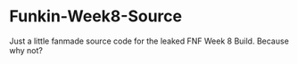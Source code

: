 # Funkin-Week8-Source
Just a little fanmade source code for the leaked FNF Week 8 Build. Because why not?

